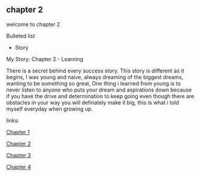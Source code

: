 ## chapter 2

welcome to chapter 2

Bulleted list

- Story


My Story: Chapter 2 - Learning

There is a secret behind every success story. This story is different as it begins, I was young and naive, always dreaming of the biggest dreams, wanting to be something so great, One thing i learned from young is to never listen to anyone who puts your dream and aspirations down because if you have the drive and determination to keep going even though there are obstacles in your way you will definately make it big, this is what i told myself everyday when growing up.




links:

[Chapter 1](chapter01.md)

[Chapter 2](chapter02.md)

[Chapter 3](chapter03.md)

[Chapter 4](chapter04.md)